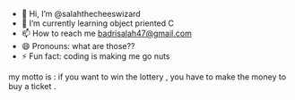 - 👋 Hi, I’m @salahthecheeswizard
- 🌱 I’m currently learning object priented C 
- 📫 How to reach me badrisalah47@gmail.com
- 😄 Pronouns: what are those??
- ⚡ Fun fact: coding is making me go nuts

my motto is : if you want to win the lottery , you have to make the money to buy a ticket .
<!---
salahthecheeswizard/salahthecheeswizard is a ✨ special ✨ repository because its `README.md` (this file) appears on your GitHub profile.
You can click the Preview link to take a look at your changes.
--->
